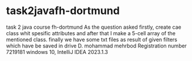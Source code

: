 # task2javafh-dortmund
task 2 java course fh-dortmund
As the question asked firstly, create cae class whit spesific attributes and after that I make a 5-cell array of the mentioned class. finally we have some txt files as result of 
given filters which have be saved in drive D. 
mohammad mehrbod 
Registration number 7219181
windows 10, IntelliJ IDEA 2023.1.3

